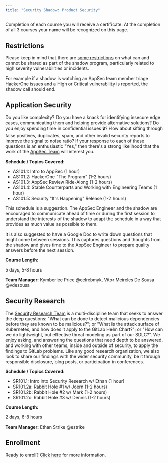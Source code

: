 ```yaml
---
title: "Security Shadow: Product Security"
---
```


Completion of each course you will receive a certificate. At the completion of all 3 courses your name will be recognized on this page.

## Restrictions

Please keep in mind that there are [some restrictions](/handbook/security/transparency-by-default/#restricted-security-only-or-other-restrictions-imposed) on what can and cannot be shared as part of the shadow program, particularly related to high severity vulnerabilities or incidents.

For example if a shadow is watching an AppSec team member triage HackerOne issues and a High or Critical vulnerability is reported, the shadow call should end.

## Application Security

Do you like complexity? Do you have a knack for identifying insecure edge cases, communicating them and helping provide alternative solutions? Do you enjoy spending time in confidential issues 🔒? How about sifting through false positives, duplicates, spam, and other invalid security reports to improve the signal to noise ratio? If your response to each of these questions is an enthusiastic "Yes," then there's a strong likelihood that the work of the [AppSec Team](product-security/application-security/) will interest you.

**Schedule / Topics Covered:**

- AS101.1: Intro to AppSec (1 hour)
- AS101.2: HackerOne "The Program" (1-2 hours)
- AS101.3: AppSec Review Ride-Along (1-2 hours)
- AS101.4: Stable Counterparts and Working with Engineering Teams (1 hour)
- AS101.5: Security "It's Happening" Release (1-2 hours)

This schedule is a suggestion. The AppSec Engineer and the shadow are encouraged to communicate
ahead of time or during the first session to understand the interests of the shadow to adapt the
schedule in a way that provides as much value as possible to them.

It is also suggested to have a Google Doc to write down questions that might come between sessions.
This captures questions and thoughts from the shadow and gives time to the AppSec Engineer to
prepare quality answers before the next session.

**Course Length:**

5 days, 5-8 hours

**Team Manager:** Kymberlee Price @eelrebmyk, Vitor Meireles De Sousa @vdesousa

## Security Research

The [Security Research Team](product-security/security-platforms-architecture/security-research/) is a multi-discipline team that seeks to answer the deep questions: "What can be done to detect malicious dependencies before they are known to be malicious?"; or "What is the attack surface of Kubernetes, and how does it apply to the GitLab Helm Chart?"; or "How can we do lightweight, but effective threat modeling as part of our SDLC?". We enjoy asking, and answering the questions that need depth to be answered, and working with other teams, inside and outside of security, to apply the findings to GitLab problems. Like any good research organization, we also look to share our findings with the wider security community, be it through responsible disclosure, blog posts, or participation in conferences.

**Schedule / Topics Covered:**

- SR101.1: Intro into Security Research w/ Ethan (1 hour)
- SR101.2a: Rabbit Hole #1 w/ Joern (1-2 hours)
- SR101.2b: Rabbit Hole #2 w/ Mark (1-2 hours)
- SR101.2c: Rabbit Hole #3 w/ Dennis (1-2 hours)

**Course Length:**

2 days, 6-8 hours

**Team Manager:** Ethan Strike @estrike

## Enrollment

Ready to enroll? [Click here](/handbook/security/security-shadow/) for more information.

